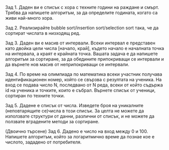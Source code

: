 Зад 1. Даден ви е списък с хора с техните години на раждане и смърт.
Трябва да напишете алгоритъм, за да определите годината, когато са живи най-много хора.

Зад 2. Реализирайте bubble sort/insertion sort/selection sort така, че да сортират числата в низходящ ред.

Зад 3. Даден ви е масив от интервали. Всеки интервал е представен като двойка цели числа [начало, край], 
където начало е началната точка на интервала, а краят е крайната точка.
Вашата задача е да напишете алгоритъм за сортиране, за да обедините припокриващи се интервали
и да върнете нов масив от неприпокриващи се интервали.

Зад 4. По време на олимпиада по математика всеки участник получава идентификационен номер, който се свързва с резултата на ученика. На вход се подава число N, последвано от N реда, всеки от който съдържа id на ученика и точките, които е събрал. Върнете списък от ученици, сортиран по техните точки.

Зад 5. Дадене е списък от числа. Изведете броя на уникалните (неповтарящите се)числа в този списък. За целта не можете да използвате структури от данни, различни от списък, и не можете да ползвате вградените методи за сортиране.

(Двоично търсене)
Зад 6. Дадено е число на вход между 0 и 100. Напишете алгоритъм, който за логаритмично време да познае кое е числото, зададено от потребителя.
